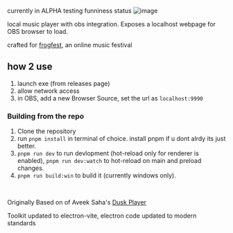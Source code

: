 currently in ALPHA testing funniness status
![image](https://github.com/studioartsandcrafts/frogPlayer/assets/9895341/9441adc8-6705-4f79-ab64-a62950e62676)

 local music player with obs integration. Exposes a localhost webpage for OBS browser to load.
 
 crafted for [frogfest](https://frogfest.live), an online music festival

## how 2 use
1. launch exe (from releases page)
2. allow network access
3. in OBS, add a new Browser Source, set the url as `localhost:9990`


### Building from the repo
1. Clone the repository
2. run ```pnpm install``` in terminal of choice. install pnpm if u dont alrdy its just better.
3. ```pnpm run dev``` to run devlopment (hot-reload only for renderer is enabled), ```pnpm run dev:watch``` to hot-reload on main and preload changes.
4. ```pnpm run build:win``` to build it (currently windows only).

<br>

Originally Based on of Aveek Saha's [Dusk Player](https://github.com/Aveek-Saha/MusicPlayer/releases)

Toolkit updated to electron-vite, electron code updated to modern standards

